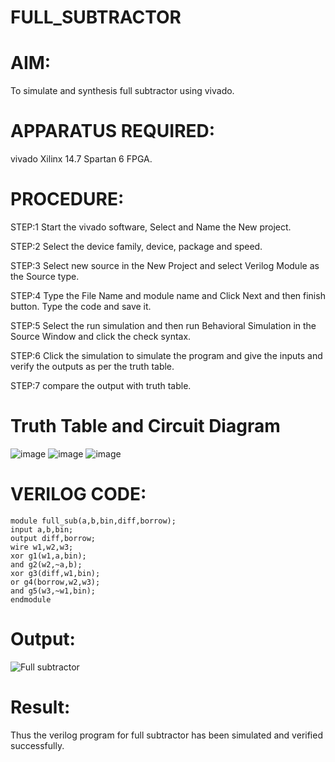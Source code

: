 # FULL_SUBTRACTOR
# AIM:
To simulate and synthesis full subtractor using vivado.

# APPARATUS REQUIRED:
vivado Xilinx 14.7 Spartan 6 FPGA.

# PROCEDURE:
STEP:1 Start the vivado software, Select and Name the New project.

STEP:2 Select the device family, device, package and speed.

STEP:3 Select new source in the New Project and select Verilog Module as the Source type.

STEP:4 Type the File Name and module name and Click Next and then finish button. Type the code and save it.

STEP:5 Select the run simulation and then run Behavioral Simulation in the Source Window and click the check syntax.

STEP:6 Click the simulation to simulate the program and give the inputs and verify the outputs as per the truth table.

STEP:7 compare the output with truth table.

# Truth Table and Circuit Diagram
![image](https://github.com/RESMIRNAIR/FULL_SUBTRACTOR/assets/154305926/351addef-f7bb-4862-9817-616a41b4c882)
![image](https://github.com/RESMIRNAIR/FULL_SUBTRACTOR/assets/154305926/906152b8-63bc-4f70-9132-6b6b4420b22d)
![image](https://github.com/RESMIRNAIR/FULL_SUBTRACTOR/assets/154305926/7d480140-153a-4a7e-a6d2-5323c6bd4974)
# VERILOG CODE:
```
module full_sub(a,b,bin,diff,borrow);
input a,b,bin;
output diff,borrow;
wire w1,w2,w3;
xor g1(w1,a,bin);
and g2(w2,~a,b);
xor g3(diff,w1,bin);
or g4(borrow,w2,w3);
and g5(w3,~w1,bin);
endmodule
```
# Output:
![Full subtractor](https://github.com/RESMIRNAIR/FULL_SUBTRACTOR/assets/165815233/1b0eb079-896c-47cb-bb7c-23cf64da485d)

# Result:
Thus the verilog program for full subtractor has been simulated and verified successfully.

